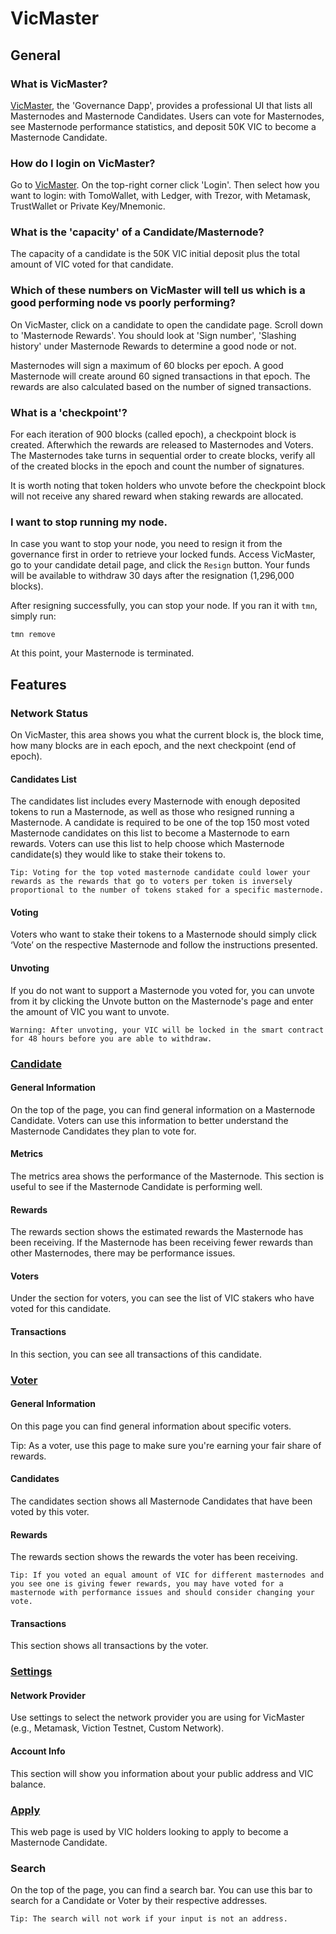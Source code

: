 # VicMaster

## **General**

### **What is VicMaster?**

[VicMaster](https://master.Viction.com/), the 'Governance Dapp', provides a professional UI that lists all Masternodes and Masternode Candidates. Users can vote for Masternodes, see Masternode performance statistics, and deposit 50K VIC to become a Masternode Candidate.

### **How do I login on VicMaster?**

Go to [VicMaster](http://master.Viction.com). On the top-right corner click 'Login'. Then select how you want to login: with TomoWallet, with Ledger, with Trezor, with Metamask, TrustWallet or Private Key/Mnemonic.

### **What is the 'capacity' of a Candidate/Masternode?**

The capacity of a candidate is the 50K VIC initial deposit plus the total amount of VIC voted for that candidate.

### **Which of these numbers on VicMaster will tell us which is a good performing node vs poorly performing?**

On VicMaster, click on a candidate to open the candidate page. Scroll down to 'Masternode Rewards'. You should look at 'Sign number', 'Slashing history' under Masternode Rewards to determine a good node or not.

Masternodes will sign a maximum of 60 blocks per epoch. A good Masternode will create around 60 signed transactions in that epoch. The rewards are also calculated based on the number of signed transactions.

### **What is a 'checkpoint'?**

For each iteration of 900 blocks (called epoch), a checkpoint block is created. Afterwhich the rewards are released to Masternodes and Voters. The Masternodes take turns in sequential order to create blocks, verify all of the created blocks in the epoch and count the number of signatures.

It is worth noting that token holders who unvote before the checkpoint block will not receive any shared reward when staking rewards are allocated.

### **I want to stop running my node.**

In case you want to stop your node, you need to resign it from the governance first in order to retrieve your locked funds. Access VicMaster, go to your candidate detail page, and click the `Resign` button. Your funds will be available to withdraw 30 days after the resignation (1,296,000 blocks).

After resigning successfully, you can stop your node. If you ran it with `tmn`, simply run:

```
tmn remove
```

At this point, your Masternode is terminated.

## Features

### Network Status

On VicMaster, this area shows you what the current block is, the block time, how many blocks are in each epoch, and the next checkpoint (end of epoch).

#### Candidates List <a href="#candidates-list" id="candidates-list"></a>

The candidates list includes every Masternode with enough deposited tokens to run a Masternode, as well as those who resigned running a Masternode. A candidate is required to be one of the top 150 most voted Masternode candidates on this list to become a Masternode to earn rewards. Voters can use this list to help choose which Masternode candidate(s) they would like to stake their tokens to.

`Tip: Voting for the top voted masternode candidate could lower your rewards as the rewards that go to voters per token is inversely proportional to the number of tokens staked for a specific masternode.`

#### Voting <a href="#voting" id="voting"></a>

Voters who want to stake their tokens to a Masternode should simply click ‘Vote’ on the respective Masternode and follow the instructions presented.

#### Unvoting <a href="#unvoting" id="unvoting"></a>

If you do not want to support a Masternode you voted for, you can unvote from it by clicking the Unvote button on the Masternode's page and enter the amount of VIC you want to unvote.

`Warning: After unvoting, your VIC will be locked in the smart contract for 48 hours before you are able to withdraw.`

### [Candidate](https://master.Viction.com/candidate/0x3e3d98a26deef510b720967f4c4dbc88f308a994) <a href="#candidate" id="candidate"></a>

#### General Information <a href="#general-information" id="general-information"></a>

On the top of the page, you can find general information on a Masternode Candidate. Voters can use this information to better understand the Masternode Candidates they plan to vote for.

#### Metrics <a href="#metrics" id="metrics"></a>

The metrics area shows the performance of the Masternode. This section is useful to see if the Masternode Candidate is performing well.

#### Rewards <a href="#rewards" id="rewards"></a>

The rewards section shows the estimated rewards the Masternode has been receiving. If the Masternode has been receiving fewer rewards than other Masternodes, there may be performance issues.

#### Voters <a href="#voters" id="voters"></a>

Under the section for voters, you can see the list of VIC stakers who have voted for this candidate.

#### Transactions <a href="#transactions" id="transactions"></a>

In this section, you can see all transactions of this candidate.

### [Voter](https://master.Viction.com/voter/0x82d83629f48b690226af91547cbfbfc8a52b73e6) <a href="#voter" id="voter"></a>

#### General Information <a href="#general-information_1" id="general-information_1"></a>

On this page you can find general information about specific voters.

Tip: As a voter, use this page to make sure you're earning your fair share of rewards.

#### Candidates <a href="#candidates" id="candidates"></a>

The candidates section shows all Masternode Candidates that have been voted by this voter.

#### Rewards <a href="#rewards_1" id="rewards_1"></a>

The rewards section shows the rewards the voter has been receiving.

`Tip: If you voted an equal amount of VIC for different masternodes and you see one is giving fewer rewards, you may have voted for a masternode with performance issues and should consider changing your vote.`

#### Transactions <a href="#transactions_1" id="transactions_1"></a>

This section shows all transactions by the voter.

### [Settings](https://master.Viction.com/setting) <a href="#settings" id="settings"></a>

#### Network Provider <a href="#network-provider" id="network-provider"></a>

Use settings to select the network provider you are using for VicMaster (e.g., Metamask, Viction Testnet, Custom Network).

#### Account Info <a href="#account-infos" id="account-infos"></a>

This section will show you information about your public address and VIC balance.

### [Apply](https://master.Viction.com/apply) <a href="#apply" id="apply"></a>

This web page is used by VIC holders looking to apply to become a Masternode Candidate.

### Search <a href="#search" id="search"></a>

On the top of the page, you can find a search bar. You can use this bar to search for a Candidate or Voter by their respective addresses.

`Tip: The search will not work if your input is not an address.`
